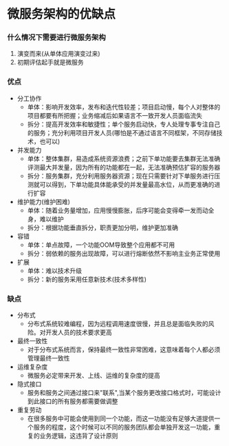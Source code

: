 # 微服务架构的优缺点

### 什么情况下需要进行微服务架构
1. 演变而来(从单体应用演变过来)
2. 初期评估起手就是微服务

### 优点

- 分工协作
  - 单体：影响开发效率，发布和迭代性较差；项目启动慢，每个人对整体的项目都要有所把握；业务缩减后如果语言不一致开发人员面临流失
  - 拆分：提高开发效率和敏捷性；单个服务启动快，专人处理专事专注自己的服务；充分利用项目开发人员(哪怕是不通过语言不同框架，不同存储技术，也可以)
- 并发能力
  - 单体：整体集群，易造成系统资源浪费；之前下单功能要去集群无法准确评测最大并发量，因为所有的功能都在一起，无法准确预估扩容的服务器
  - 拆分：服务集群，充分利用服务器资源；现在只需要针对下单服务进行压测就可以得到，下单功能具体能承受的并发量最高水位，从而更准确的进行扩容
- 维护能力(维护困难)
   - 单体：随着业务量增加，应用慢慢膨胀，后序可能会变得牵一发而动全身，难以维护
  - 拆分：根据功能垂直拆分，职责更加分明，维护更加准确
- 容错
    - 单体：单点故障，一个功能OOM导致整个应用都不可用
  - 拆分：弱依赖的服务出现故障，可以进行熔断依然不影响主业务正常使用
- 扩展
    - 单体：难以技术升级
  - 拆分：新的服务采用任意新技术(技术多样性)
    

### 缺点

- 分布式
    - 分布式系统较难编程，因为远程调用速度很慢，并且总是面临失败的风险。对开发人员的技术要求更高
- 最终一致性
    - 对于分布式系统而言，保持最终一致性非常困难，这意味着每个人都必须管理最终一致性
- 运维复杂度
    - 微服务必定带来开发、上线、运维的复杂度的提高
- 隐式接口
    - 服务和服务之间通过接口来"联系",当某个服务更改接口格式时，可能设计到此接口的所有服务都需要做调整
- 重复劳动
    - 在很多服务中可能会使用到同一个功能，而这一功能没有足够大道提供一个服务的程度，这个时候可以不同的服务团队都会单独开发这一功能，重复的业务逻辑，这违背了设计原则